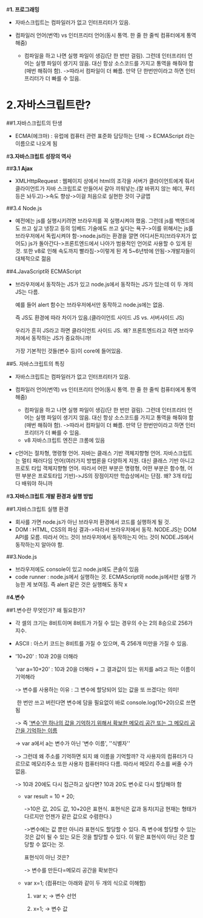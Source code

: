 #**1. 프로그래밍**

* 자바스크립트는 컴파일러가 없고 인터프리터가 있음.

* 컴파일러 언어(번역) vs 인터프리터 언어(동시 통역. 한 줄 한 줄씩 컴퓨터에게 통역해줌)
  * 컴파일을 하고 나면 실행 파일이 생김(단 한 번만 걸림). 그런데 인터프리터 언어는 실행 파일이 생기지 않음. 대신 항상 소스코드를 가지고 통역을 해줘야 함(매번 해줘야 함). ->따라서 컴파일이 더 빠름. 만약 단 한번만이라고 하면 인터프리터가 더 빠를 수 있음.

# **2.자바스크립트란?**

##1.자바스크립트의 탄생

* ECMA(에크마) : 유럽에 컴퓨터 관련 표준화 담당하는 단체 -> ECMAScript 라는 이름으로 나오게 됨

#**3.자바스크립트 성장의 역사**

##**3.1 Ajax**

* XMLHttpRequest : 웹페이지 상에서 html의 조각을 서버가 클라이언트에게 줘서 클라이언트가  자바 스크립트로 만들어서 갈아 끼워넣는.(잘 바뀌지 않는 헤더, 푸터 등은 놔두고)->속도 향상->이걸 처음으로 실현한 것이 구글맵

##3.4 Node.js

* 예전에는 js를 실행시키려면 브라우저를 꼭 실행시켜야 했음. 그런데 js를 백엔드에도 쓰고 싶고 냉장고 등의 임베드 기술에도 쓰고 싶다는 욕구->이를 위해서는 js를 브라우저에서 독립시켜야 함->node.js라는 환경을 깔면 어디서든지(브라우저가 없어도) js가 돌아간다->프론트엔드에서 나아가 범용적인 언어로 사용할 수 있게 된 것. 또한 v8로 인해 속도까지 빨라짐->이렇게 된 게 5~6년밖에 안됨->개발자들이 대체적으로 젊음

##4.JavaScript와 ECMAScript

* 브라우저에서 동작하는 JS가 있고 node.js에서 동작하는 JS가 있는데 이 두 개의 JS는 다름.

  예를 들어 alert 함수는 브라우저에서만 동작하고 node.js에는 없음.

  즉 JS도 환경에 따라 차이가 있음.(클라이언트 사이드 JS vs. 서버사이드 JS)

  우리가 흔히 JS라고 하면 클라이언트 사이드 JS. 왜? 프론트엔드라고 하면 브라우저에서 동작하는 JS가 중요하니까!

  가장 기본적인 것들(변수 등)이 core에 들어있음.

##5. 자바스크립트의 특징

* 자바스크립트는 컴파일러가 없고 인터프리터가 있음.

* 컴파일러 언어(번역) vs 인터프리터 언어(동시 통역. 한 줄 한 줄씩 컴퓨터에게 통역해줌)
  * 컴파일을 하고 나면 실행 파일이 생김(단 한 번만 걸림). 그런데 인터프리터 언어는 실행 파일이 생기지 않음. 대신 항상 소스코드를 가지고 통역을 해줘야 함(매번 해줘야 함). ->따라서 컴파일이 더 빠름. 만약 단 한번만이라고 하면 인터프리터가 더 빠를 수 있음.
  * v8 자바스크립트 엔진은 크롬에 있음

* c언어는 절차형, 명령형 언어. 자바는 클래스 기반 객체지향형 언어. 자바스크립트는 멀티 패러다임 언어(여러가지 방법론을 다양하게 지원. 대신 클래스 기반 아니고 프로토 타입 객체지향형 언어. 따라서 어떤 부분은 명령형, 어떤 부분은 함수형, 어떤 부분은 프로토타입 기반)->JS의 장점이지만 학습상에서는 단점. 왜? 3개 타입 다 배워야 하니까

#**3.자바스크립트 개발 환경과 실행 방법**

##1.자바스크립트 실행 환경

* 회사를 가면 node.js가 아닌 브라우저 환경에서 코드를 실행하게 될 것.
* DOM : HTML, CSS의 파싱 결과->따라서 브라우저에서 동작. NODE.JS는 DOM API를 모름. 따라서 어느 것이 브라우저에서 동작하는지 어느 것이 NODE.JS에서 동작하는지 알아야 함.

##3.Node.js

* 브라우저에도 console이 있고 node.js에도 콘솔이 있음
* code runner : node.js에서 실행하는 것. ECMAScript와 node.js에서만 실행 가능한 게 보여짐. 즉 alert 같은 것은 실행해도 동작 x


#**4.변수**

##1.변수란 무엇인가? 왜 필요한가?

* 각 셀의 크기는 8비트이며 8비트가 가질 수 있는 경우의 수는 2의 8승으로 256가지수.

* ASCII : 아스키 코드는 8비트를 가질 수 있으며, 즉 256개 미만을 가질 수 있음.

* '10+20' : 10과 20을 더해라

  'var a=10+20' : 10과 20을 더해라 + 그 결과값이 있는 위치를 a라고 하는 이름이 기억해라

  -> 변수를 사용하는 이유 : 그 변수에 할당되어 있는 값을 또 쓰겠다는 의미!

  ​	한 번만 쓰고 버린다면 변수에 담을 필요없이 바로 console.log(10+20)으로 쓰면 됨

  -> 즉 <u>'변수'란 하나의 값을 기억하기 위해서 확보한 메모리 공간 또는 그 메모리 공간을 기억하는 이름</u>

  -> var a에서 a는 변수가 아닌 '변수 이름', ''식별자''

  -> 그런데 왜 주소를 기억하면 되지 왜 이름을 기억할까? 각 사용자의 컴퓨터가 다르므로 메모리주소 또한 사용자 컴퓨터마다 다름. 따라서 메모리 주소를 써줄 수가 없음.

  -> 10과 20에도 다시 접근하고 싶다면? 10과 20도 변수로 다시 할당해야 함

   * var result = 10 + 20;

     ->10은 값, 20도 값, 10+20은 표현식. 표현식은 값과 동치(지금 현재는 형태가 다르지만 언젠가 같은 값으로 수렴한다.)

     ->변수에는 값 뿐만 아니라 표현식도 할당할 수 있다. 즉 변수에 할당할 수 있는 것은 값이 될 수 있는 모든 것을 할당할 수 있다. 이 말은 표현식이 아닌 것은 할당할 수 없다는 것.

     표현식이 아닌 것은?

     -> 변수를 만든다=메모리 공간을 확보한다

  * var x=1; (컴퓨터는 아래와 같이 두 개의 식으로 이해함)

    1) var x; -> 변수 선언

    2) x=1; -> 변수 값